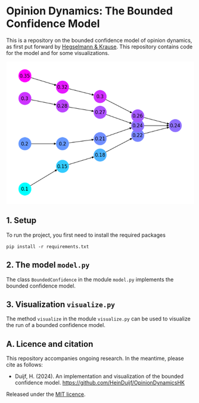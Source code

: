 # Opinion Dynamics: The Bounded Confidence Model

This is a repository on the bounded confidence model of opinion dynamics, as first put forward by [Hegselmann & Krause](https://www.jasss.org/5/3/2.html). This repository contains code for the model and for some visualizations. 

[![A picture of an example of a run of a bounded confidence model](/images/example.png  "An example of a bounded confidence model")]()

## 1. Setup
To run the project, you first need to install the required packages
```commandline
pip install -r requirements.txt
```

## 2. The model `model.py`
The class `BoundedConfidence` in the module `model.py` implements the bounded confidence model. 

## 3. Visualization `visualize.py`
The method `visualize` in the module `visualize.py` can be used to visualize the run of a bounded confidence model. 


## A. Licence and citation
This repository accompanies ongoing research. In the meantime, please cite as follows:

- Duijf, H. (2024). An implementation and visualization of the bounded confidence model. https://github.com/HeinDuijf/OpinionDynamicsHK

Released under the [MIT licence](LICENCE.md).
